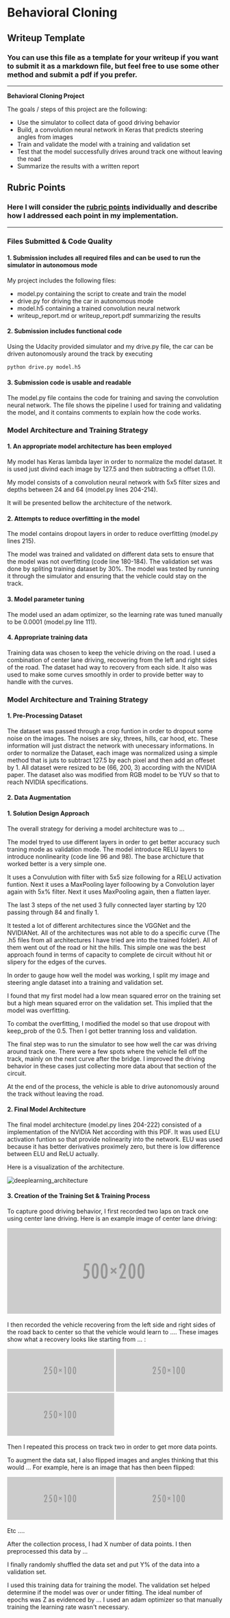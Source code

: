 # **Behavioral Cloning** 

## Writeup Template

### You can use this file as a template for your writeup if you want to submit it as a markdown file, but feel free to use some other method and submit a pdf if you prefer.

---

**Behavioral Cloning Project**

The goals / steps of this project are the following:
* Use the simulator to collect data of good driving behavior
* Build, a convolution neural network in Keras that predicts steering angles from images
* Train and validate the model with a training and validation set
* Test that the model successfully drives around track one without leaving the road
* Summarize the results with a written report


[//]: # (Image References)

[image1]: ./examples/placeholder.png "Model Visualization"
[image2]: ./examples/placeholder.png "Grayscaling"
[image3]: ./examples/placeholder_small.png "Recovery Image"
[image4]: ./examples/placeholder_small.png "Recovery Image"
[image5]: ./examples/placeholder_small.png "Recovery Image"
[image6]: ./examples/placeholder_small.png "Normal Image"
[image7]: ./examples/placeholder_small.png "Flipped Image"

## Rubric Points
### Here I will consider the [rubric points](https://review.udacity.com/#!/rubrics/432/view) individually and describe how I addressed each point in my implementation.  

---
### Files Submitted & Code Quality

#### 1. Submission includes all required files and can be used to run the simulator in autonomous mode

My project includes the following files:
* model.py containing the script to create and train the model
* drive.py for driving the car in autonomous mode
* model.h5 containing a trained convolution neural network 
* writeup_report.md or writeup_report.pdf summarizing the results

#### 2. Submission includes functional code
Using the Udacity provided simulator and my drive.py file, the car can be driven autonomously around the track by executing 
```sh
python drive.py model.h5
```

#### 3. Submission code is usable and readable

The model.py file contains the code for training and saving the convolution neural network. The file shows the pipeline I used for training and validating the model, and it contains comments to explain how the code works.

### Model Architecture and Training Strategy

#### 1. An appropriate model architecture has been employed

My model has Keras lambda layer in order to normalize the model dataset. It is used just divind each image by 127.5 and then subtracting a offset (1.0).

My model consists of a convolution neural network with 5x5 filter sizes and depths between 24 and 64 (model.py lines 204-214).

It will be presented bellow the architecture of the network. 


#### 2. Attempts to reduce overfitting in the model

The model contains dropout layers in order to reduce overfitting (model.py lines 215). 

The model was trained and validated on different data sets to ensure that the model was not overfitting (code line 180-184).
The validation set was done by spliting training dataset by 30%. 
The model was tested by running it through the simulator and ensuring that the vehicle could stay on the track.

#### 3. Model parameter tuning

The model used an adam optimizer, so the learning rate was tuned manually to be 0.0001 (model.py line 111).

#### 4. Appropriate training data

Training data was chosen to keep the vehicle driving on the road. I used a combination of center lane driving, recovering from the left and right sides of the road. The dataset had way to recovery from each side. It also was used to make some curves smoothly in order to provide better way to handle with the curves.  


### Model Architecture and Training Strategy
#### 1. Pre-Processing Dataset

The dataset was passed through a crop funtion in order to dropout some noise on the images. The noises are sky, threes, hills, car hood, etc. These information will just distract the network with unecessary informations. 
In order to normalize the Dataset, each image was normalized using a simple method that is juts to subtract 127.5 by each pixel and then add an offeset by 1.
All dataset were resized to be (66, 200, 3) according with the NVIDIA paper. The dataset also was modified from RGB model to be YUV so that to reach NVIDIA specifications.

#### 2. Data Augmentation


#### 1. Solution Design Approach

The overall strategy for deriving a model architecture was to ...

The model tryed to use different layers in order to get better accuracy such traning mode as validation mode. 
The model introduce RELU layers to introduce nonlinearity (code line 96 and 98). The base archicture that worked better is a very simple one. 

It uses a Convulution with filter with 5x5 size following for a RELU activation funtion. 
Next it uses a MaxPooling layer folloowing by a Convolution layer again with 5x% filter. 
Next it uses MaxPooling again, then a flatten layer. 

The last 3 steps of the net used 3 fully connected layer starting by 120 passing through 84 and finally 1. 

It tested a lot of different architectures since the VGGNet and the NVIDIANet. All of the architectures was not able to do a specific curve (The .h5 files from all architectures I have tried are into the trained folder). All of them went out of the road or hit the hills. This simple one was the best approach found in terms of capacity to complete de circuit without hit or slipery for the edges of the curves. 

In order to gauge how well the model was working, I split my image and steering angle dataset into a training and validation set. 

I found that my first model had a low mean squared error on the training set but a high mean squared error on the validation set. This implied that the model was overfitting. 

To combat the overfitting, I modified the model so that use dropout with keep_prob of the 0.5. 
Then I got better tranning loss and validation.  

The final step was to run the simulator to see how well the car was driving around track one. There were a few spots where the vehicle fell off the track, mainly on the next curve after the bridge. I improved the driving behavior in these cases just collecting more data about that section of the circuit.

At the end of the process, the vehicle is able to drive autonomously around the track without leaving the road.

#### 2. Final Model Architecture

The final model architecture (model.py lines 204-222) consisted of a implementation of the NVIDIA Net according with this PDF. 
It was used ELU activation funtion so that provide nolinearity into the network. ELU was used because it has better derivatives proximely zero, but there is low difference between ELU and ReLU actually.


Here is a visualization of the architecture.

![deeplearning_architecture](https://user-images.githubusercontent.com/19958282/40879200-ded61036-6672-11e8-80da-c9d39828f468.png)

#### 3. Creation of the Training Set & Training Process

To capture good driving behavior, I first recorded two laps on track one using center lane driving. Here is an example image of center lane driving:

![alt text][image2]

I then recorded the vehicle recovering from the left side and right sides of the road back to center so that the vehicle would learn to .... These images show what a recovery looks like starting from ... :

![alt text][image3]
![alt text][image4]
![alt text][image5]

Then I repeated this process on track two in order to get more data points.

To augment the data sat, I also flipped images and angles thinking that this would ... For example, here is an image that has then been flipped:

![alt text][image6]
![alt text][image7]

Etc ....

After the collection process, I had X number of data points. I then preprocessed this data by ...


I finally randomly shuffled the data set and put Y% of the data into a validation set. 

I used this training data for training the model. The validation set helped determine if the model was over or under fitting. The ideal number of epochs was Z as evidenced by ... I used an adam optimizer so that manually training the learning rate wasn't necessary.
